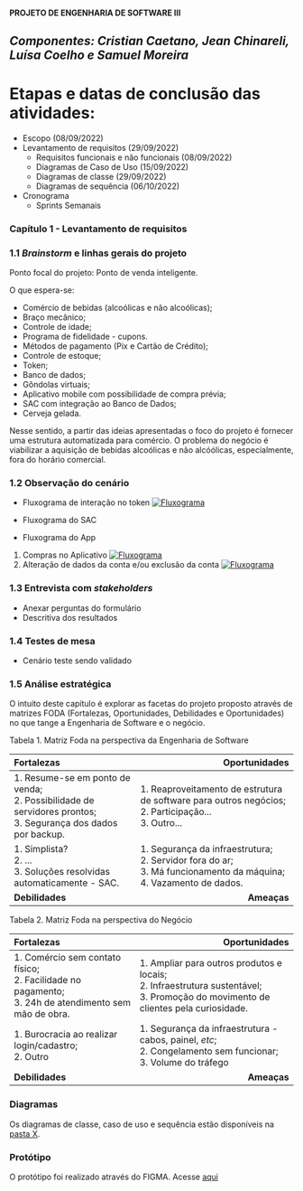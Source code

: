 #### PROJETO DE ENGENHARIA DE SOFTWARE III
## _Componentes: Cristian Caetano, Jean Chinareli, Luísa Coelho e Samuel Moreira_

# Etapas e datas de conclusão das atividades:

- Escopo (08/09/2022)
- Levantamento de requisitos (29/09/2022)
   * Requisitos funcionais e não funcionais (08/09/2022)
   * Diagramas de Caso de Uso (15/09/2022)
   * Diagramas de classe (29/09/2022)
   * Diagramas de sequência (06/10/2022)
- Cronograma
   * Sprints Semanais
   
### Capítulo 1 - Levantamento de requisitos
### 1.1 _Brainstorm_ e linhas gerais do projeto

Ponto focal do projeto: Ponto de venda inteligente.

O que espera-se:
- Comércio de bebidas (alcoólicas e não alcoólicas);
- Braço mecânico;
- Controle de idade;
- Programa de fidelidade - cupons.
- Métodos de pagamento (Pix e Cartão de Crédito);
- Controle de estoque;
- Token;
- Banco de dados;
- Gôndolas virtuais;
- Aplicativo mobile com possibilidade de compra prévia;
- SAC com integração ao Banco de Dados;
- Cerveja gelada.

Nesse sentido, a partir das ideias apresentadas o foco do projeto é fornecer uma estrutura automatizada para comércio. O problema do negócio é viabilizar a aquisição de bebidas alcoólicas e não alcóólicas, especialmente, fora do horário comercial.

### 1.2 Observação do cenário
 - Fluxograma de interação no token 
  [![Fluxograma](https://files.catbox.moe/m8vqrq.png "Fluxograma")](https://files.catbox.moe/m8vqrq.png "Fluxograma")
 - Fluxograma do SAC
 
 - Fluxograma do App
 1. Compras no Aplicativo
 [![Fluxograma](https://files.catbox.moe/ppd9fs.png "Fluxograma")](https://files.catbox.moe/ppd9fs.png "Fluxograma de compras no APP")
 2. Alteração de dados da conta e/ou exclusão da conta
 [![Fluxograma](https://files.catbox.moe/omqvaz.png "Fluxograma")](https://files.catbox.moe/omqvaz.png "Fluxograma de compras no APP")
 
 
### 1.3 Entrevista com _stakeholders_
- Anexar perguntas do formulário
- Descritiva dos resultados

### 1.4 Testes de mesa
- Cenário teste sendo validado

### 1.5 Análise estratégica

O intuito deste capítulo é explorar as facetas do projeto proposto através de matrizes FODA (Fortalezas, Oportunidades, Debilidades e Oportunidades) no que tange a Engenharia de Software e o negócio. 

Tabela 1. Matriz Foda na perspectiva da Engenharia de Software

|<div style="text-align: left"> Fortalezas  | <div style="text-align: right"> Oportunidades |
|---|---|
| 1. Resume-se em ponto de venda; <br > 2. Possibilidade de servidores prontos; <br > 3. Segurança dos dados por backup. | 1. Reaproveitamento de estrutura de software para outros negócios; <br > 2. Participação... <br > 3. Outro...| 
|1. Simplista? <br > 2. ... <br > 3. Soluções resolvidas automaticamente - SAC. | 1. Segurança da infraestrutura; <br > 2. Servidor fora do ar; <br > 3. Má funcionamento da máquina; <br > 4. Vazamento de dados.  | 
| <div style="text-align: left"> **Debilidades**| <div style="text-align: right"> **Ameaças** |

Tabela 2. Matriz Foda na perspectiva do Negócio

| <div style="text-align: left"> Fortalezas | <div style="text-align: right"> Oportunidades |
|---|---|
| 1. Comércio sem contato físico; <br > 2. Facilidade no pagamento; <br > 3. 24h de atendimento sem mão de obra. | 1. Ampliar para outros produtos e locais; <br > 2. Infraestrutura sustentável; <br > 3. Promoção do movimento de clientes pela curiosidade. | 
|1. Burocracia ao realizar login/cadastro; <br > 2. Outro | 1. Segurança da infraestrutura  - cabos, painel, _etc_; <br > 2. Congelamento sem funcionar; <br > 3. Volume do tráfego | 
| <div style="text-align: left"> **Debilidades**|<div style="text-align: right"> **Ameaças** |  


### Diagramas

Os diagramas de classe, caso de uso e sequência estão disponíveis na [pasta X](https://github.com/smllb/projeto-es3/tree/main/Diagrama).

### Protótipo

O protótipo foi realizado através do FIGMA. Acesse [aqui](https://www.google.com/?gws_rd=ssl)
